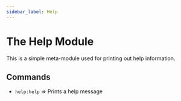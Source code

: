 ```yaml
---
sidebar_label: Help
---
```


# The Help Module

This is a simple meta-module used for printing out help information.

## Commands

  - `help:help` => Prints a help message